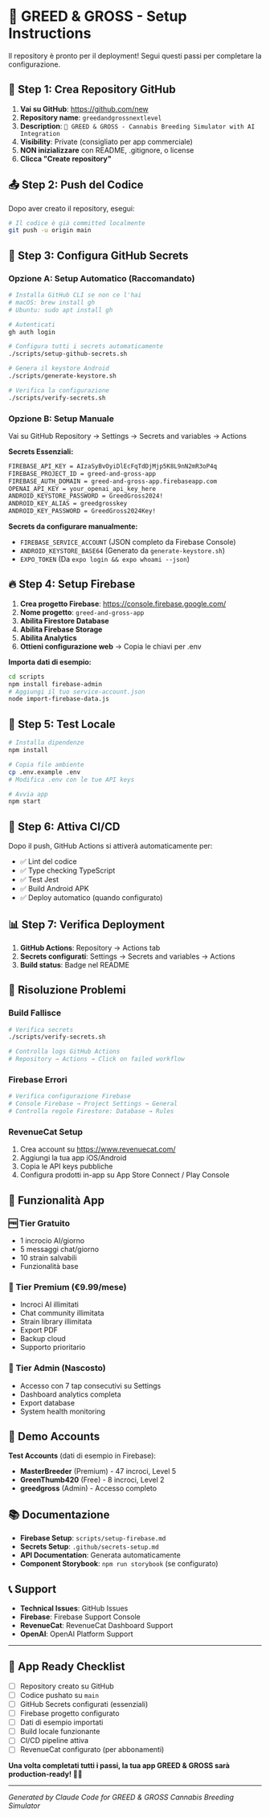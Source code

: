 # 🚀 GREED & GROSS - Setup Instructions

Il repository è pronto per il deployment! Segui questi passi per completare la configurazione.

## 📁 Step 1: Crea Repository GitHub

1. **Vai su GitHub**: https://github.com/new
2. **Repository name**: `greedandgrossnextlevel`
3. **Description**: `🌿 GREED & GROSS - Cannabis Breeding Simulator with AI Integration`
4. **Visibility**: Private (consigliato per app commerciale)
5. **NON inizializzare** con README, .gitignore, o license
6. **Clicca "Create repository"**

## 📤 Step 2: Push del Codice

Dopo aver creato il repository, esegui:

```bash
# Il codice è già committed localmente
git push -u origin main
```

## 🔐 Step 3: Configura GitHub Secrets

### Opzione A: Setup Automatico (Raccomandato)
```bash
# Installa GitHub CLI se non ce l'hai
# macOS: brew install gh
# Ubuntu: sudo apt install gh

# Autenticati
gh auth login

# Configura tutti i secrets automaticamente
./scripts/setup-github-secrets.sh

# Genera il keystore Android
./scripts/generate-keystore.sh

# Verifica la configurazione
./scripts/verify-secrets.sh
```

### Opzione B: Setup Manuale
Vai su GitHub Repository → Settings → Secrets and variables → Actions

**Secrets Essenziali:**
```bash
FIREBASE_API_KEY = AIzaSyBvOyiDlEcFqTdDjMjp5K8L9nN2mR3oP4q
FIREBASE_PROJECT_ID = greed-and-gross-app
FIREBASE_AUTH_DOMAIN = greed-and-gross-app.firebaseapp.com
OPENAI_API_KEY = your_openai_api_key_here
ANDROID_KEYSTORE_PASSWORD = GreedGross2024!
ANDROID_KEY_ALIAS = greedgrosskey
ANDROID_KEY_PASSWORD = GreedGross2024Key!
```

**Secrets da configurare manualmente:**
- `FIREBASE_SERVICE_ACCOUNT` (JSON completo da Firebase Console)
- `ANDROID_KEYSTORE_BASE64` (Generato da `generate-keystore.sh`)
- `EXPO_TOKEN` (Da `expo login && expo whoami --json`)

## 🔥 Step 4: Setup Firebase

1. **Crea progetto Firebase**: https://console.firebase.google.com/
2. **Nome progetto**: `greed-and-gross-app`
3. **Abilita Firestore Database**
4. **Abilita Firebase Storage**
5. **Abilita Analytics**
6. **Ottieni configurazione web** → Copia le chiavi per .env

**Importa dati di esempio:**
```bash
cd scripts
npm install firebase-admin
# Aggiungi il tuo service-account.json
node import-firebase-data.js
```

## 📱 Step 5: Test Locale

```bash
# Installa dipendenze
npm install

# Copia file ambiente
cp .env.example .env
# Modifica .env con le tue API keys

# Avvia app
npm start
```

## 🚀 Step 6: Attiva CI/CD

Dopo il push, GitHub Actions si attiverà automaticamente per:
- ✅ Lint del codice
- ✅ Type checking TypeScript
- ✅ Test Jest
- ✅ Build Android APK
- ✅ Deploy automatico (quando configurato)

## 📊 Step 7: Verifica Deployment

1. **GitHub Actions**: Repository → Actions tab
2. **Secrets configurati**: Settings → Secrets and variables → Actions
3. **Build status**: Badge nel README

## 🔧 Risoluzione Problemi

### Build Fallisce
```bash
# Verifica secrets
./scripts/verify-secrets.sh

# Controlla logs GitHub Actions
# Repository → Actions → Click on failed workflow
```

### Firebase Errori
```bash
# Verifica configurazione Firebase
# Console Firebase → Project Settings → General
# Controlla regole Firestore: Database → Rules
```

### RevenueCat Setup
1. Crea account su https://www.revenuecat.com/
2. Aggiungi la tua app iOS/Android
3. Copia le API keys pubbliche
4. Configura prodotti in-app su App Store Connect / Play Console

## 🎯 Funzionalità App

### 🆓 Tier Gratuito
- 1 incrocio AI/giorno
- 5 messaggi chat/giorno  
- 10 strain salvabili
- Funzionalità base

### 💎 Tier Premium (€9.99/mese)
- Incroci AI illimitati
- Chat community illimitata
- Strain library illimitata
- Export PDF
- Backup cloud
- Supporto prioritario

### 👑 Tier Admin (Nascosto)
- Accesso con 7 tap consecutivi su Settings
- Dashboard analytics completa
- Export database
- System health monitoring

## 🌿 Demo Accounts

**Test Accounts** (dati di esempio in Firebase):
- **MasterBreeder** (Premium) - 47 incroci, Level 5
- **GreenThumb420** (Free) - 8 incroci, Level 2
- **greedgross** (Admin) - Accesso completo

## 📚 Documentazione

- **Firebase Setup**: `scripts/setup-firebase.md`
- **Secrets Setup**: `.github/secrets-setup.md`
- **API Documentation**: Generata automaticamente
- **Component Storybook**: `npm run storybook` (se configurato)

## 📞 Support

- **Technical Issues**: GitHub Issues
- **Firebase**: Firebase Support Console  
- **RevenueCat**: RevenueCat Dashboard Support
- **OpenAI**: OpenAI Platform Support

---

## 🎉 App Ready Checklist

- [ ] Repository creato su GitHub
- [ ] Codice pushato su `main`
- [ ] GitHub Secrets configurati (essenziali)
- [ ] Firebase progetto configurato
- [ ] Dati di esempio importati
- [ ] Build locale funzionante
- [ ] CI/CD pipeline attiva
- [ ] RevenueCat configurato (per abbonamenti)

**Una volta completati tutti i passi, la tua app GREED & GROSS sarà production-ready! 🌿🚀**

---

*Generated by Claude Code for GREED & GROSS Cannabis Breeding Simulator*